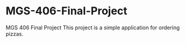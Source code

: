# MGS-406-Final-Project
MGS 406 Final Project
This project is a simple application for ordering pizzas.
